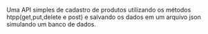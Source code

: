 Uma API simples de cadastro de produtos utilizando os métodos htpp(get,put,delete e post) e salvando os dados em um arquivo json simulando um banco de dados.